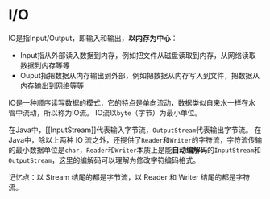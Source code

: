 # I/O

IO是指Input/Output，即输入和输出，**以内存为中心**：
- Input指从外部读入数据到内存，例如把文件从磁盘读取到内存，从网络读取数据到内存等等
- Ouput指把数据从内存输出到外部，例如把数据从内存写入到文件，把数据从内存输出到网络等等

IO是一种顺序读写数据的模式，它的特点是单向流动，数据类似自来水一样在水管中流动，所以称为IO流。
IO流以`byte`（字节）为最小单位。

在Java中，[[InputStream]]代表输入字节流，`OutputStream`代表输出字节流。
在Java中，除以上两种 IO 流之外，还提供了`Reader`和`Writer`的字符流，字符流传输的最小数据单位是`char`，`Reader`和`Writer`本质上是能**自动编解码**的`InputStream`和`OutputStream`，这里的编解码可以理解为修改字符编码格式。

记忆点：以 Stream 结尾的都是字节流，以 Reader 和 Writer 结尾的都是字符流。